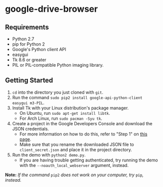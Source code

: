 # google-drive-browser

Requirements
---
- Python 2.7
- pip for Python 2
- Google's Python client API
- easygui
- Tk 8.6 or greater
- PIL or PIL-compatible Python imaging library.

Getting Started
---
1. `cd` into the directory you just cloned with `git`.
2. Run the command `sudo pip2 install google-api-python-client easygui m3-PIL`.
3. Install Tk with your Linux distribution's package manager.
	- On Ubuntu, run `sudo apt-get install libtk`.
	- For Arch Linux, run `sudo pacman -Syu tk`.
4. Create a project in the Google Developers Console and download the JSON credentials.
	- For more information on how to do this, refer to "Step 1" on [this page](https://developers.google.com/drive/v2/web/quickstart/python#step_1_turn_on_the_api_name).
	- Make sure that you rename the downloaded JSON file to `client_secret.json` and place it in the project directory.
5. Run the demo with `python2 demo.py`.
	- If you are having trouble getting authenticated, try running the demo with the `--noauth_local_webserver` argument, instead.

__Note:__ *If the command* `pip2` *does not work on your computer, try* `pip`*, instead.*


